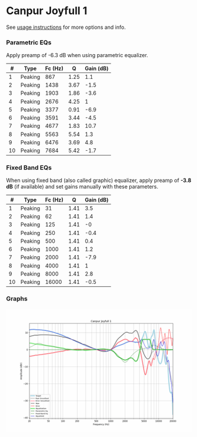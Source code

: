 # Canpur Joyfull 1
See [usage instructions](https://github.com/jaakkopasanen/AutoEq#usage) for more options and info.

### Parametric EQs
Apply preamp of -6.3 dB when using parametric equalizer.

|   # | Type    |   Fc (Hz) |    Q |   Gain (dB) |
|-----|---------|-----------|------|-------------|
|   1 | Peaking |       867 | 1.25 |         1.1 |
|   2 | Peaking |      1438 | 3.67 |        -1.5 |
|   3 | Peaking |      1903 | 1.86 |        -3.6 |
|   4 | Peaking |      2676 | 4.25 |         1   |
|   5 | Peaking |      3377 | 0.91 |        -6.9 |
|   6 | Peaking |      3591 | 3.44 |        -4.5 |
|   7 | Peaking |      4677 | 1.83 |        10.7 |
|   8 | Peaking |      5563 | 5.54 |         1.3 |
|   9 | Peaking |      6476 | 3.69 |         4.8 |
|  10 | Peaking |      7684 | 5.42 |        -1.7 |

### Fixed Band EQs
When using fixed band (also called graphic) equalizer, apply preamp of **-3.8 dB** (if available) and set gains manually with these parameters.

|   # | Type    |   Fc (Hz) |    Q |   Gain (dB) |
|-----|---------|-----------|------|-------------|
|   1 | Peaking |        31 | 1.41 |         3.5 |
|   2 | Peaking |        62 | 1.41 |         1.4 |
|   3 | Peaking |       125 | 1.41 |        -0   |
|   4 | Peaking |       250 | 1.41 |        -0.4 |
|   5 | Peaking |       500 | 1.41 |         0.4 |
|   6 | Peaking |      1000 | 1.41 |         1.2 |
|   7 | Peaking |      2000 | 1.41 |        -7.9 |
|   8 | Peaking |      4000 | 1.41 |         1   |
|   9 | Peaking |      8000 | 1.41 |         2.8 |
|  10 | Peaking |     16000 | 1.41 |        -0.5 |

### Graphs
![](./Canpur%20Joyfull%201.png)

